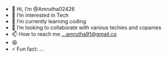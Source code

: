 - 👋 Hi, I’m @Amrutha02426
- 👀 I’m interested in Tech
- 🌱 I’m currently learning coding
- 💞️ I’m looking to collaborate with various techies and copanies
- 📫 How to reach me ...amrutha91@gmail.co
- 😄 
- ⚡ Fun fact: ...

<!---
Amrutha02426/Amrutha02426 is a ✨ special ✨ repository because its `README.md` (this file) appears on your GitHub profile.
You can click the Preview link to take a look at your changes.
--->
